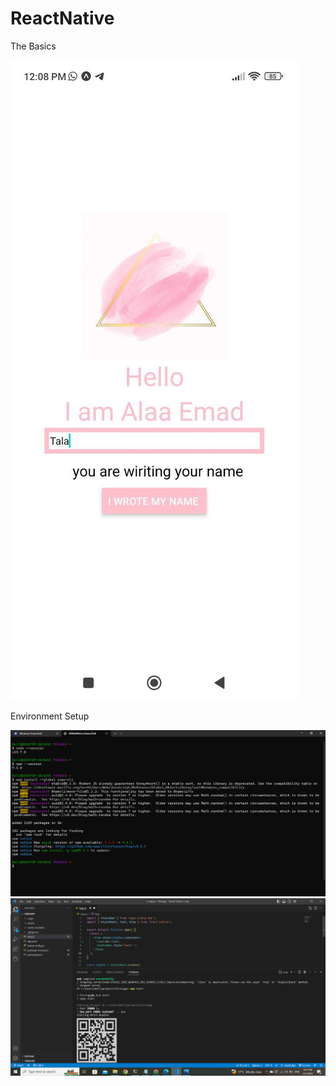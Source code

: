 # ReactNative

The Basics 






![](photo_6046214755129081320_y.jpg)




Environment Setup


![](img/env1.png)
![](img/env2.png)
